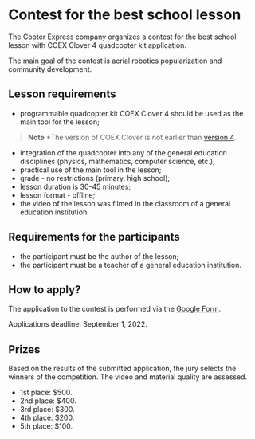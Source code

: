 # Contest for the best school lesson
The Copter Express company organizes a contest for the best school lesson with COEX Clover 4 quadcopter kit application.

The main goal of the contest is aerial robotics popularization  and community development.
## Lesson requirements 
* programmable quadcopter kit COEX Clover 4 should be used as the main tool for the lesson; 
> **Note** *The version of COEX Clover is not earlier than [version 4](https://clover.coex.tech/en/assemble_4.html). 
* integration of the quadcopter into any of the general education disciplines (physics, mathematics, computer science, etc.);
* practical use of the main tool in the lesson;
* grade - no restrictions (primary, high school);
* lesson duration is 30-45 minutes;
* lesson format - offline;
* the video of the lesson was filmed in the classroom of a general education institution.

## Requirements for the participants
* the participant must be the author of the lesson;
* the participant must be a teacher of a general education institution.

## How to apply?
The application to the contest is performed via the [Google Form](https://docs.google.com/forms/d/e/1FAIpQLSdelVy6yQ1iN6u88KeiEIKGj7gGaM0xccSt2tiYKB46ICmjkQ/viewform). 

Applications deadline: September 1, 2022.

## Prizes
Based on the results of the submitted application, the jury selects the winners of the competition. The video and material quality are assessed.
* 1st place: $500.
* 2nd place: $400.
* 3rd place: $300.
* 4th place: $200.
* 5th place: $100.

